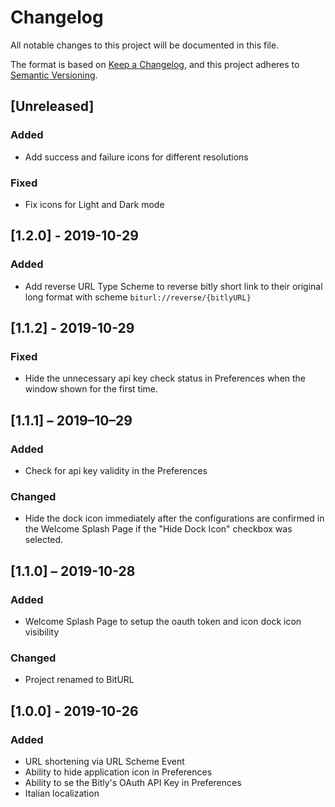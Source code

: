 # Changelog
All notable changes to this project will be documented in this file.

The format is based on [Keep a Changelog](https://keepachangelog.com/en/1.0.0/),
and this project adheres to [Semantic Versioning](https://semver.org/spec/v2.0.0.html).

## [Unreleased]

### Added

- Add success and failure icons for different resolutions

### Fixed

- Fix icons for Light and Dark mode

## [1.2.0] - 2019-10-29

### Added

- Add reverse URL Type Scheme to reverse bitly short link to their original long format with scheme `biturl://reverse/{bitlyURL}`

## [1.1.2] - 2019-10-29

### Fixed

- Hide the unnecessary api key check status in Preferences when the window shown for the first time. 

## [1.1.1] – 2019–10–29

### Added

- Check for api key validity in the Preferences

### Changed

- Hide the dock icon immediately after the configurations are confirmed in the Welcome Splash Page if the "Hide Dock Icon" checkbox was selected.

## [1.1.0] – 2019-10-28

### Added

- Welcome Splash Page to setup the oauth token and icon dock icon visibility

### Changed

- Project renamed to BitURL

## [1.0.0] - 2019-10-26

### Added

- URL shortening via URL Scheme Event
- Ability to hide application icon in Preferences
- Ability to se the Bitly's OAuth API Key in Preferences
- Italian localization
